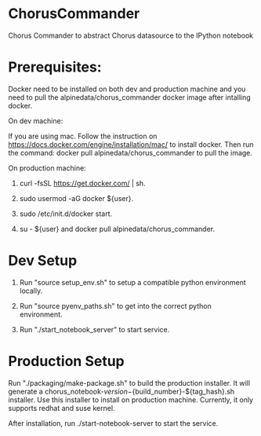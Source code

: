 ChorusCommander
======
 
Chorus Commander to abstract Chorus datasource to the IPython notebook

Prerequisites:
=====
Docker need to be installed on both dev and production machine and you need to pull the alpinedata/chorus_commander docker image after intalling docker.

On dev machine:

If you are using mac. Follow the instruction on https://docs.docker.com/engine/installation/mac/ to install docker.
Then run the command: docker pull alpinedata/chorus_commander to pull the image.

On production machine:

1. curl -fsSL https://get.docker.com/ | sh.

2. sudo usermod -aG docker ${user}.

3. sudo /etc/init.d/docker start.

4. su - ${user} and docker pull alpinedata/chorus_commander.


Dev Setup
=====

1. Run "source setup_env.sh" to setup a compatible python environment locally.

2. Run "source pyenv_paths.sh" to get into the correct python environment.

3. Run "./start_notebook_server" to start service.

Production Setup
=====
Run "./packaging/make-package.sh" to build the production installer.
It will generate a chorus_notebook-${version}-${build_number}-${tag_hash}.sh installer.
Use this installer to install on production machine.
Currently, it only supports redhat and suse kernel.

After installation, run ./start-notebook-server to start the service.







